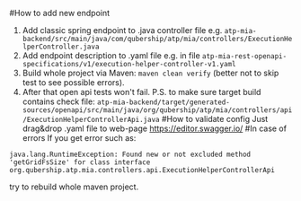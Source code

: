 #How to add new endpoint
1) Add classic spring endpoint to .java controller file
e.g. `atp-mia-backend/src/main/java/com/qubership/atp/mia/controllers/ExecutionHelperController.java`
2) Add endpoint description to .yaml file
e.g. in file `atp-mia-rest-openapi-specifications/v1/execution-helper-controller-v1.yaml`
3) Build whole project via Maven: `maven clean verify` (better not to skip test to see possible errors).
4) After that open api tests won't fail.
P.S. to make sure target build contains check file: 
`atp-mia-backend/target/generated-sources/openapi/src/main/java/org/qubership/atp/mia/controllers/api/ExecutionHelperControllerApi.java`
#How to validate config
Just drag&drop .yaml file to web-page https://editor.swagger.io/
#In case of errors
If you get error such as:
```
java.lang.RuntimeException: Found new or not excluded method 'getGridFsSize' for class interface org.qubership.atp.mia.controllers.api.ExecutionHelperControllerApi
```
try to rebuild whole maven project.
